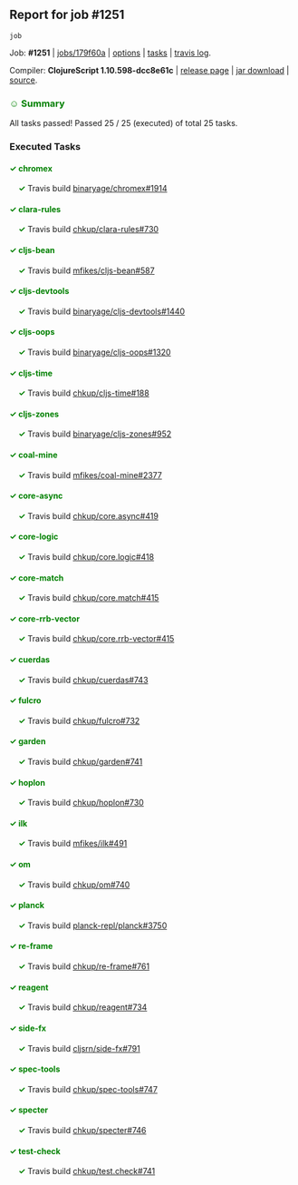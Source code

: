 ## Report for job #1251
```
job
```


Job: **#1251** | [jobs/179f60a](https://github.com/cljs-oss/canary/commit/179f60a6d95eba33a4026c0ee2fc71a55ad136c6) | [options](options.edn) | [tasks](tasks.edn) | [travis log](https://travis-ci.org/cljs-oss/canary/builds/635639817).

Compiler: **ClojureScript 1.10.598-dcc8e61c** | [release page](https://github.com/cljs-oss/canary/releases/tag/r1.10.598-dcc8e61c) | [jar download](https://github.com/cljs-oss/canary/releases/download/r1.10.598-dcc8e61c/clojurescript-1.10.598-dcc8e61c.jar) | [source](https://github.com/clojure/clojurescript/commit/dcc8e61c79bfc701fe9e1414fe5db93edf6f1853).

### <b style='color:green'>☺ Summary</b>

All tasks passed! Passed 25 / 25 (executed) of total 25 tasks.

### Executed Tasks

#### <b style='color:green'>&#x2713; chromex</b>
&nbsp;&nbsp;&nbsp;&nbsp;<b style='color:green'>&#x2713;</b> Travis build [binaryage/chromex#1914](https://travis-ci.org/binaryage/chromex/builds/635640345)<br>

#### <b style='color:green'>&#x2713; clara-rules</b>
&nbsp;&nbsp;&nbsp;&nbsp;<b style='color:green'>&#x2713;</b> Travis build [chkup/clara-rules#730](https://travis-ci.org/chkup/clara-rules/builds/635640347)<br>

#### <b style='color:green'>&#x2713; cljs-bean</b>
&nbsp;&nbsp;&nbsp;&nbsp;<b style='color:green'>&#x2713;</b> Travis build [mfikes/cljs-bean#587](https://travis-ci.org/mfikes/cljs-bean/builds/635640349)<br>

#### <b style='color:green'>&#x2713; cljs-devtools</b>
&nbsp;&nbsp;&nbsp;&nbsp;<b style='color:green'>&#x2713;</b> Travis build [binaryage/cljs-devtools#1440](https://travis-ci.org/binaryage/cljs-devtools/builds/635640353)<br>

#### <b style='color:green'>&#x2713; cljs-oops</b>
&nbsp;&nbsp;&nbsp;&nbsp;<b style='color:green'>&#x2713;</b> Travis build [binaryage/cljs-oops#1320](https://travis-ci.org/binaryage/cljs-oops/builds/635640351)<br>

#### <b style='color:green'>&#x2713; cljs-time</b>
&nbsp;&nbsp;&nbsp;&nbsp;<b style='color:green'>&#x2713;</b> Travis build [chkup/cljs-time#188](https://travis-ci.org/chkup/cljs-time/builds/635640363)<br>

#### <b style='color:green'>&#x2713; cljs-zones</b>
&nbsp;&nbsp;&nbsp;&nbsp;<b style='color:green'>&#x2713;</b> Travis build [binaryage/cljs-zones#952](https://travis-ci.org/binaryage/cljs-zones/builds/635640366)<br>

#### <b style='color:green'>&#x2713; coal-mine</b>
&nbsp;&nbsp;&nbsp;&nbsp;<b style='color:green'>&#x2713;</b> Travis build [mfikes/coal-mine#2377](https://travis-ci.org/mfikes/coal-mine/builds/635640368)<br>

#### <b style='color:green'>&#x2713; core-async</b>
&nbsp;&nbsp;&nbsp;&nbsp;<b style='color:green'>&#x2713;</b> Travis build [chkup/core.async#419](https://travis-ci.org/chkup/core.async/builds/635640385)<br>

#### <b style='color:green'>&#x2713; core-logic</b>
&nbsp;&nbsp;&nbsp;&nbsp;<b style='color:green'>&#x2713;</b> Travis build [chkup/core.logic#418](https://travis-ci.org/chkup/core.logic/builds/635640387)<br>

#### <b style='color:green'>&#x2713; core-match</b>
&nbsp;&nbsp;&nbsp;&nbsp;<b style='color:green'>&#x2713;</b> Travis build [chkup/core.match#415](https://travis-ci.org/chkup/core.match/builds/635640397)<br>

#### <b style='color:green'>&#x2713; core-rrb-vector</b>
&nbsp;&nbsp;&nbsp;&nbsp;<b style='color:green'>&#x2713;</b> Travis build [chkup/core.rrb-vector#415](https://travis-ci.org/chkup/core.rrb-vector/builds/635640403)<br>

#### <b style='color:green'>&#x2713; cuerdas</b>
&nbsp;&nbsp;&nbsp;&nbsp;<b style='color:green'>&#x2713;</b> Travis build [chkup/cuerdas#743](https://travis-ci.org/chkup/cuerdas/builds/635640405)<br>

#### <b style='color:green'>&#x2713; fulcro</b>
&nbsp;&nbsp;&nbsp;&nbsp;<b style='color:green'>&#x2713;</b> Travis build [chkup/fulcro#732](https://travis-ci.org/chkup/fulcro/builds/635640417)<br>

#### <b style='color:green'>&#x2713; garden</b>
&nbsp;&nbsp;&nbsp;&nbsp;<b style='color:green'>&#x2713;</b> Travis build [chkup/garden#741](https://travis-ci.org/chkup/garden/builds/635640503)<br>

#### <b style='color:green'>&#x2713; hoplon</b>
&nbsp;&nbsp;&nbsp;&nbsp;<b style='color:green'>&#x2713;</b> Travis build [chkup/hoplon#730](https://travis-ci.org/chkup/hoplon/builds/635640421)<br>

#### <b style='color:green'>&#x2713; ilk</b>
&nbsp;&nbsp;&nbsp;&nbsp;<b style='color:green'>&#x2713;</b> Travis build [mfikes/ilk#491](https://travis-ci.org/mfikes/ilk/builds/635640517)<br>

#### <b style='color:green'>&#x2713; om</b>
&nbsp;&nbsp;&nbsp;&nbsp;<b style='color:green'>&#x2713;</b> Travis build [chkup/om#740](https://travis-ci.org/chkup/om/builds/635640425)<br>

#### <b style='color:green'>&#x2713; planck</b>
&nbsp;&nbsp;&nbsp;&nbsp;<b style='color:green'>&#x2713;</b> Travis build [planck-repl/planck#3750](https://travis-ci.org/planck-repl/planck/builds/635640527)<br>

#### <b style='color:green'>&#x2713; re-frame</b>
&nbsp;&nbsp;&nbsp;&nbsp;<b style='color:green'>&#x2713;</b> Travis build [chkup/re-frame#761](https://travis-ci.org/chkup/re-frame/builds/635640533)<br>

#### <b style='color:green'>&#x2713; reagent</b>
&nbsp;&nbsp;&nbsp;&nbsp;<b style='color:green'>&#x2713;</b> Travis build [chkup/reagent#734](https://travis-ci.org/chkup/reagent/builds/635640513)<br>

#### <b style='color:green'>&#x2713; side-fx</b>
&nbsp;&nbsp;&nbsp;&nbsp;<b style='color:green'>&#x2713;</b> Travis build [cljsrn/side-fx#791](https://travis-ci.org/cljsrn/side-fx/builds/635640448)<br>

#### <b style='color:green'>&#x2713; spec-tools</b>
&nbsp;&nbsp;&nbsp;&nbsp;<b style='color:green'>&#x2713;</b> Travis build [chkup/spec-tools#747](https://travis-ci.org/chkup/spec-tools/builds/635640454)<br>

#### <b style='color:green'>&#x2713; specter</b>
&nbsp;&nbsp;&nbsp;&nbsp;<b style='color:green'>&#x2713;</b> Travis build [chkup/specter#746](https://travis-ci.org/chkup/specter/builds/635640442)<br>

#### <b style='color:green'>&#x2713; test-check</b>
&nbsp;&nbsp;&nbsp;&nbsp;<b style='color:green'>&#x2713;</b> Travis build [chkup/test.check#741](https://travis-ci.org/chkup/test.check/builds/635640538)<br>